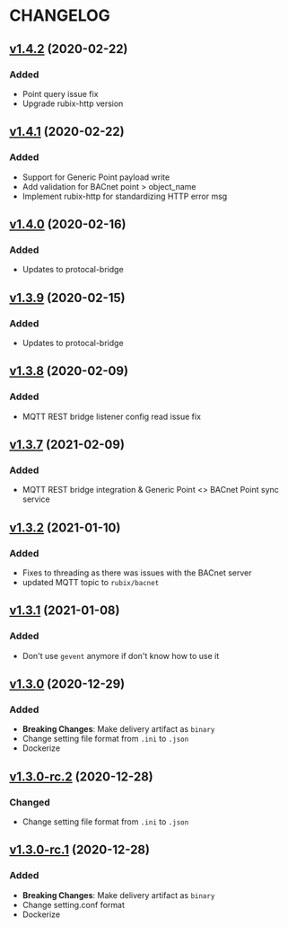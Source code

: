 # CHANGELOG
## [v1.4.2](https://github.com/NubeIO/rubix-bacnet-server/tree/v1.4.2) (2020-02-22)
### Added
- Point query issue fix
- Upgrade rubix-http version

## [v1.4.1](https://github.com/NubeIO/rubix-bacnet-server/tree/v1.4.1) (2020-02-22)
### Added
- Support for Generic Point payload write
- Add validation for BACnet point > object_name
- Implement rubix-http for standardizing HTTP error msg

## [v1.4.0](https://github.com/NubeIO/rubix-bacnet-server/tree/v1.4.0) (2020-02-16)
### Added
- Updates to protocal-bridge

## [v1.3.9](https://github.com/NubeIO/rubix-bacnet-server/tree/v1.3.9) (2020-02-15)
### Added
- Updates to protocal-bridge

## [v1.3.8](https://github.com/NubeIO/rubix-bacnet-server/tree/v1.3.8) (2020-02-09)
### Added
- MQTT REST bridge listener config read issue fix

## [v1.3.7](https://github.com/NubeIO/rubix-bacnet-server/tree/v1.3.7) (2021-02-09)
### Added
- MQTT REST bridge integration & Generic Point <> BACnet Point sync service

## [v1.3.2](https://github.com/NubeIO/rubix-bacnet-server/tree/v1.3.2) (2021-01-10)
### Added
- Fixes to threading as there was issues with the BACnet server
- updated MQTT topic to `rubix/bacnet`

## [v1.3.1](https://github.com/NubeIO/rubix-bacnet-server/tree/v1.3.1) (2021-01-08)
### Added
- Don't use `gevent` anymore if don't know how to use it

## [v1.3.0](https://github.com/NubeIO/rubix-bacnet-server/tree/v1.3.0) (2020-12-29)
### Added
- **Breaking Changes**: Make delivery artifact as `binary`
- Change setting file format from `.ini` to `.json`
- Dockerize

## [v1.3.0-rc.2](https://github.com/NubeIO/rubix-bacnet-server/tree/v1.3.0-rc.2) (2020-12-28)
### Changed
- Change setting file format from `.ini` to `.json`

## [v1.3.0-rc.1](https://github.com/NubeIO/rubix-bacnet-server/tree/v1.3.0-rc.1) (2020-12-28)
### Added
- **Breaking Changes**: Make delivery artifact as `binary`
- Change setting.conf format
- Dockerize
